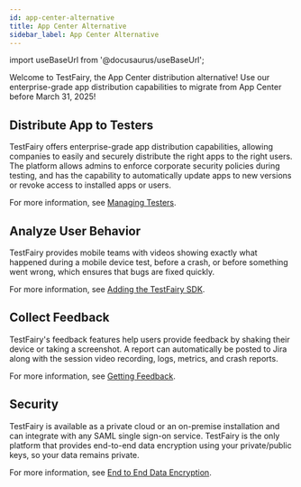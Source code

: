 ```yaml
---
id: app-center-alternative
title: App Center Alternative
sidebar_label: App Center Alternative
---
```


import useBaseUrl from '@docusaurus/useBaseUrl';

Welcome to TestFairy, the App Center distribution alternative! Use our enterprise-grade app distribution capabilities to migrate from App Center before March 31, 2025!

## Distribute App to Testers

TestFairy offers enterprise-grade app distribution capabilities, allowing companies to easily and securely distribute the right apps to the right users. The platform allows admins to enforce corporate security policies during testing, and has the capability to automatically update apps to new versions or revoke access to installed apps or users.

For more information, see [Managing Testers](/testfairy/testers/managing-testers/).

## Analyze User Behavior

TestFairy provides mobile teams with videos showing exactly what happened during a mobile device test, before a crash, or before something went wrong, which ensures that bugs are fixed quickly.

For more information, see [Adding the TestFairy SDK](/testfairy/sdk/adding-tf-sdk/).

## Collect Feedback

TestFairy's feedback features help users provide feedback by shaking their device or taking a screenshot. A report can automatically be posted to Jira along with the session video recording, logs, metrics, and crash reports.

For more information, see [Getting Feedback](/testfairy/sdk/user-feedback/).

## Security

TestFairy is available as a private cloud or an on-premise installation and can integrate with any SAML single sign-on service. TestFairy is the only platform that provides end-to-end data encryption using your private/public keys, so your data remains private.

For more information, see [End to End Data Encryption](/testfairy/sdk/security/data-encryption/).
